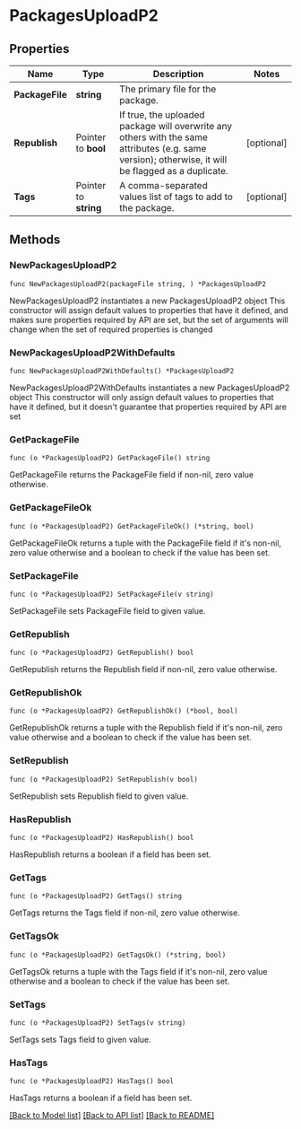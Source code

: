 # PackagesUploadP2

## Properties

Name | Type | Description | Notes
------------ | ------------- | ------------- | -------------
**PackageFile** | **string** | The primary file for the package. | 
**Republish** | Pointer to **bool** | If true, the uploaded package will overwrite any others with the same attributes (e.g. same version); otherwise, it will be flagged as a duplicate. | [optional] 
**Tags** | Pointer to **string** | A comma-separated values list of tags to add to the package. | [optional] 

## Methods

### NewPackagesUploadP2

`func NewPackagesUploadP2(packageFile string, ) *PackagesUploadP2`

NewPackagesUploadP2 instantiates a new PackagesUploadP2 object
This constructor will assign default values to properties that have it defined,
and makes sure properties required by API are set, but the set of arguments
will change when the set of required properties is changed

### NewPackagesUploadP2WithDefaults

`func NewPackagesUploadP2WithDefaults() *PackagesUploadP2`

NewPackagesUploadP2WithDefaults instantiates a new PackagesUploadP2 object
This constructor will only assign default values to properties that have it defined,
but it doesn't guarantee that properties required by API are set

### GetPackageFile

`func (o *PackagesUploadP2) GetPackageFile() string`

GetPackageFile returns the PackageFile field if non-nil, zero value otherwise.

### GetPackageFileOk

`func (o *PackagesUploadP2) GetPackageFileOk() (*string, bool)`

GetPackageFileOk returns a tuple with the PackageFile field if it's non-nil, zero value otherwise
and a boolean to check if the value has been set.

### SetPackageFile

`func (o *PackagesUploadP2) SetPackageFile(v string)`

SetPackageFile sets PackageFile field to given value.


### GetRepublish

`func (o *PackagesUploadP2) GetRepublish() bool`

GetRepublish returns the Republish field if non-nil, zero value otherwise.

### GetRepublishOk

`func (o *PackagesUploadP2) GetRepublishOk() (*bool, bool)`

GetRepublishOk returns a tuple with the Republish field if it's non-nil, zero value otherwise
and a boolean to check if the value has been set.

### SetRepublish

`func (o *PackagesUploadP2) SetRepublish(v bool)`

SetRepublish sets Republish field to given value.

### HasRepublish

`func (o *PackagesUploadP2) HasRepublish() bool`

HasRepublish returns a boolean if a field has been set.

### GetTags

`func (o *PackagesUploadP2) GetTags() string`

GetTags returns the Tags field if non-nil, zero value otherwise.

### GetTagsOk

`func (o *PackagesUploadP2) GetTagsOk() (*string, bool)`

GetTagsOk returns a tuple with the Tags field if it's non-nil, zero value otherwise
and a boolean to check if the value has been set.

### SetTags

`func (o *PackagesUploadP2) SetTags(v string)`

SetTags sets Tags field to given value.

### HasTags

`func (o *PackagesUploadP2) HasTags() bool`

HasTags returns a boolean if a field has been set.


[[Back to Model list]](../README.md#documentation-for-models) [[Back to API list]](../README.md#documentation-for-api-endpoints) [[Back to README]](../README.md)


